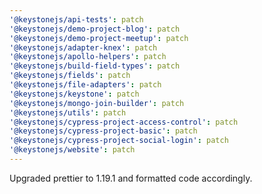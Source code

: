 ```yaml
---
'@keystonejs/api-tests': patch
'@keystonejs/demo-project-blog': patch
'@keystonejs/demo-project-meetup': patch
'@keystonejs/adapter-knex': patch
'@keystonejs/apollo-helpers': patch
'@keystonejs/build-field-types': patch
'@keystonejs/fields': patch
'@keystonejs/file-adapters': patch
'@keystonejs/keystone': patch
'@keystonejs/mongo-join-builder': patch
'@keystonejs/utils': patch
'@keystonejs/cypress-project-access-control': patch
'@keystonejs/cypress-project-basic': patch
'@keystonejs/cypress-project-social-login': patch
'@keystonejs/website': patch
---
```


Upgraded prettier to 1.19.1 and formatted code accordingly.
